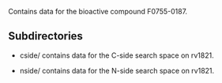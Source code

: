 Contains data for the bioactive compound F0755-0187.

## Subdirectories

- cside/ contains data for the C-side search space on rv1821.

- nside/ contains data for the N-side search space on rv1821.

